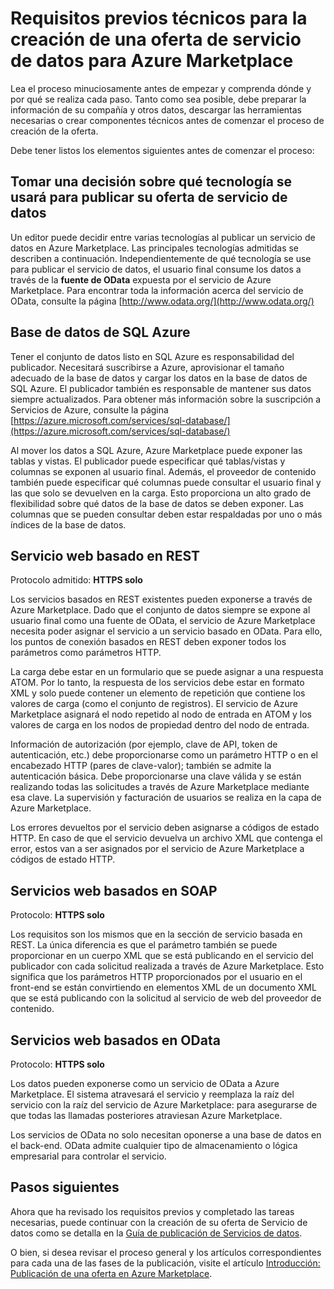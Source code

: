 <properties
   pageTitle="Requisitos previos técnicos para la creación de un Servicio de datos para Marketplace | Microsoft Azure"
   description="Información de los requisitos para crear un Servicio de datos para implementar y vender en Azure Marketplace"
   services="marketplace-publishing"
   documentationCenter=""
   authors="HannibalSII"
   manager=""
   editor=""/>

<tags
   ms.service="marketplace"
   ms.devlang="na"
   ms.topic="article"
   ms.tgt_pltfrm="na"
   ms.workload="na"
   ms.date="01/04/2016"
   ms.author="hascipio; avikova" />

# Requisitos previos técnicos para la creación de una oferta de servicio de datos para Azure Marketplace
Lea el proceso minuciosamente antes de empezar y comprenda dónde y por qué se realiza cada paso. Tanto como sea posible, debe preparar la información de su compañía y otros datos, descargar las herramientas necesarias o crear componentes técnicos antes de comenzar el proceso de creación de la oferta.

Debe tener listos los elementos siguientes antes de comenzar el proceso:

## Tomar una decisión sobre qué tecnología se usará para publicar su oferta de servicio de datos

Un editor puede decidir entre varias tecnologías al publicar un servicio de datos en Azure Marketplace. Las principales tecnologías admitidas se describen a continuación. Independientemente de qué tecnología se use para publicar el servicio de datos, el usuario final consume los datos a través de la **fuente de OData** expuesta por el servicio de Azure Marketplace. Para encontrar toda la información acerca del servicio de OData, consulte la página [http://www.odata.org/](http://www.odata.org/)

## Base de datos de SQL Azure

Tener el conjunto de datos listo en SQL Azure es responsabilidad del publicador. Necesitará suscribirse a Azure, aprovisionar el tamaño adecuado de la base de datos y cargar los datos en la base de datos de SQL Azure. El publicador también es responsable de mantener sus datos siempre actualizados. Para obtener más información sobre la suscripción a Servicios de Azure, consulte la página [https://azure.microsoft.com/services/sql-database/](https://azure.microsoft.com/services/sql-database/)


Al mover los datos a SQL Azure, Azure Marketplace puede exponer las tablas y vistas. El publicador puede especificar qué tablas/vistas y columnas se exponen al usuario final. Además, el proveedor de contenido también puede especificar qué columnas puede consultar el usuario final y las que solo se devuelven en la carga. Esto proporciona un alto grado de flexibilidad sobre qué datos de la base de datos se deben exponer. Las columnas que se pueden consultar deben estar respaldadas por uno o más índices de la base de datos.

## Servicio web basado en REST

Protocolo admitido: **HTTPS solo**

Los servicios basados en REST existentes pueden exponerse a través de Azure Marketplace. Dado que el conjunto de datos siempre se expone al usuario final como una fuente de OData, el servicio de Azure Marketplace necesita poder asignar el servicio a un servicio basado en OData. Para ello, los puntos de conexión basados en REST deben exponer todos los parámetros como parámetros HTTP.

La carga debe estar en un formulario que se puede asignar a una respuesta ATOM. Por lo tanto, la respuesta de los servicios debe estar en formato XML y solo puede contener un elemento de repetición que contiene los valores de carga (como el conjunto de registros). El servicio de Azure Marketplace asignará el nodo repetido al nodo de entrada en ATOM y los valores de carga en los nodos de propiedad dentro del nodo de entrada.

Información de autorización (por ejemplo, clave de API, token de autenticación, etc.) debe proporcionarse como un parámetro HTTP o en el encabezado HTTP (pares de clave-valor); también se admite la autenticación básica. Debe proporcionarse una clave válida y se están realizando todas las solicitudes a través de Azure Marketplace mediante esa clave. La supervisión y facturación de usuarios se realiza en la capa de Azure Marketplace.

Los errores devueltos por el servicio deben asignarse a códigos de estado HTTP. En caso de que el servicio devuelva un archivo XML que contenga el error, estos van a ser asignados por el servicio de Azure Marketplace a códigos de estado HTTP.

## Servicios web basados en SOAP

Protocolo: **HTTPS solo**

Los requisitos son los mismos que en la sección de servicio basada en REST. La única diferencia es que el parámetro también se puede proporcionar en un cuerpo XML que se está publicando en el servicio del publicador con cada solicitud realizada a través de Azure Marketplace. Esto significa que los parámetros HTTP proporcionados por el usuario en el front-end se están convirtiendo en elementos XML de un documento XML que se está publicando con la solicitud al servicio de web del proveedor de contenido.

## Servicios web basados en OData

Protocolo: **HTTPS solo**

Los datos pueden exponerse como un servicio de OData a Azure Marketplace. El sistema atravesará el servicio y reemplaza la raíz del servicio con la raíz del servicio de Azure Marketplace: para asegurarse de que todas las llamadas posteriores atraviesan Azure Marketplace.

Los servicios de OData no solo necesitan oponerse a una base de datos en el back-end. OData admite cualquier tipo de almacenamiento o lógica empresarial para controlar el servicio.


## Pasos siguientes
Ahora que ha revisado los requisitos previos y completado las tareas necesarias, puede continuar con la creación de su oferta de Servicio de datos como se detalla en la [Guía de publicación de Servicios de datos](marketplace-publishing-data-service-creation.md).

O bien, si desea revisar el proceso general y los artículos correspondientes para cada una de las fases de la publicación, visite el artículo [Introducción: Publicación de una oferta en Azure Marketplace](marketplace-publishing-getting-started.md).

[link-acct]: marketplace-publishing-accounts-creation-registration.md

<!---HONumber=AcomDC_0114_2016-->